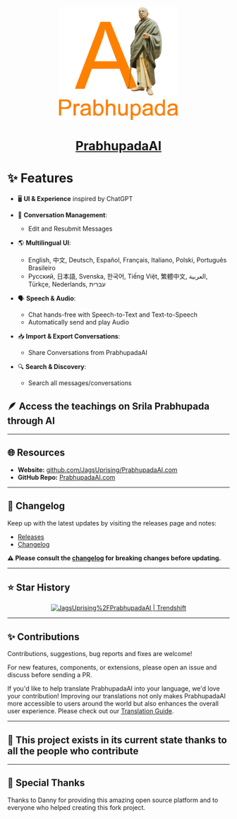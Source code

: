 <p align="center">
  <a href="https://PrabhupadaAI.com">
    <img src="client/public/assets/logo.svg" height="256">
  </a>
  <h1 align="center">
    <a href="https://PrabhupadaAI.com">PrabhupadaAI</a>
  </h1>
</p>



# ✨ Features

- 🖥️ **UI & Experience** inspired by ChatGPT

- 💾 **Conversation Management**:  
  - Edit and Resubmit Messages

- 🌎 **Multilingual UI**:  
  - English, 中文, Deutsch, Español, Français, Italiano, Polski, Português Brasileiro
  - Русский, 日本語, Svenska, 한국어, Tiếng Việt, 繁體中文, العربية, Türkçe, Nederlands, עברית

- 🗣️ **Speech & Audio**:  
  - Chat hands-free with Speech-to-Text and Text-to-Speech  
  - Automatically send and play Audio  

- 📥 **Import & Export Conversations**:  
  - Share Conversations from PrabhupadaAI

- 🔍 **Search & Discovery**:  
  - Search all messages/conversations

## 🪶 Access the teachings on Srila Prabhupada through AI

---

## 🌐 Resources
  - **Website:** [github.com/JagsUprising/PrabhupadaAI.com](https://github.com/JagsUprising/PrabhupadaAI.com)
  - **GitHub Repo:** [PrabhupadaAI.com](https://PrabhupadaAI.com)

---

## 📝 Changelog

Keep up with the latest updates by visiting the releases page and notes:
- [Releases](https://github.com/danny-avila/PrabhupadaAI/releases)
- [Changelog](https://www.PrabhupadaAI.com/changelog) 

**⚠️ Please consult the [changelog](https://www.PrabhupadaAI.com/changelog) for breaking changes before updating.**

---

## ⭐ Star History

<p align="center">
  <a href="https://trendshift.io/repositories/4685" target="_blank" style="padding: 10px;">
    <img src="https://trendshift.io/api/badge/repositories/4685" alt="JagsUprising%2FPrabhupadaAI | Trendshift" style="width: 250px; height: 55px;" width="250" height="55"/>
  </a>
</p>

---

## ✨ Contributions

Contributions, suggestions, bug reports and fixes are welcome!

For new features, components, or extensions, please open an issue and discuss before sending a PR.

If you'd like to help translate PrabhupadaAI into your language, we'd love your contribution! Improving our translations not only makes PrabhupadaAI more accessible to users around the world but also enhances the overall user experience. Please check out our [Translation Guide](https://www.PrabhupadaAI.com/docs/translation).

---

## 💖 This project exists in its current state thanks to all the people who contribute

---

## 🎉 Special Thanks

Thanks to Danny for providing this amazing open source platform and to everyone who helped creating this fork project.

